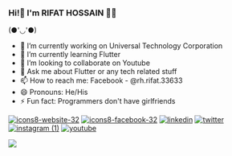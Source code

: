 ### Hi!👋 I'm RIFAT HOSSAIN 👨‍💻

  (●'◡'●)

- 🔭 I’m currently working on Universal Technology Corporation
- 🌱 I’m currently learning Flutter
- 👯 I’m looking to collaborate on Youtube
- 💬 Ask me about Flutter or any tech related stuff
- 📫 How to reach me: Facebook - @rh.rifat.33633 
- 😄 Pronouns: He/His
- ⚡ Fun fact: Programmers don't have girlfriends

[![icons8-website-32](https://user-images.githubusercontent.com/88751768/153841960-d1051111-cd00-4adf-bd85-dcdb262308af.png)](https://rifathossain82.github.io/) </t></t>[![icons8-facebook-32](https://user-images.githubusercontent.com/88751768/153841905-1538afae-18cc-4e01-b42a-f488f181c505.png)](https://www.facebook.com/rh.rifat.33633)  </t></t>[![linkedin](https://user-images.githubusercontent.com/88751768/153841304-bf178f0c-a658-46a0-b709-ce91b998aa5b.png)](https://www.linkedin.com/in/rifat-hossain-66811b201/) </t></t>[![twitter](https://user-images.githubusercontent.com/88751768/153841347-566ab735-18d0-4f11-8155-5470e6a54c47.png)](https://twitter.com/Rifatho25073502) </t></t>[![instagram (1)](https://user-images.githubusercontent.com/88751768/153841381-fb8bc986-44b5-4ec4-81e3-672e469c75f4.png)](https://www.instagram.com/rh_rifat220/?hl=en) </t></t>[![youtube](https://user-images.githubusercontent.com/88751768/153841411-42a42e38-bf52-43ed-80e3-4e066bb78fc6.png)](https://www.youtube.com/channel/UCHQjehNirRNYmWtYK0rh9jg)

<img src="https://github-readme-stats.vercel.app/api?username=rifathossain82&&show_icons=true&title_color=ffffff&icon_color=bb2acf&text_color=daf7dc&bg_color=151515">


